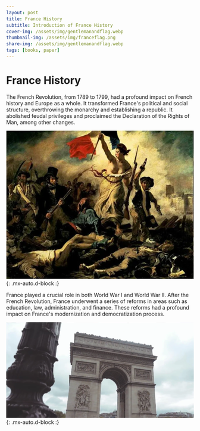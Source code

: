 ```yaml
---
layout: post
title: France History
subtitle: Introduction of France History
cover-img: /assets/img/gentlemanandflag.webp
thumbnail-img: /assets/img/franceflag.png
share-img: /assets/img/gentlemanandflag.webp
tags: [books, paper]
---
```


# France History 

The French Revolution, from 1789 to 1799, had a profound impact on French history and Europe as a whole. It transformed France's political and social structure, overthrowing the monarchy and establishing a republic. It abolished feudal privileges and proclaimed the Declaration of the Rights of Man, among other changes.
       
![我是图片](/assets/img/freedom.webp){: .mx-auto.d-block :}

France played a crucial role in both World War I and World War II.
After the French Revolution, France underwent a series of reforms in areas such as education, law, administration, and finance. These reforms had a profound impact on France's modernization and democratization process.

![我是图片](/assets/img/door.png){: .mx-auto.d-block :}

